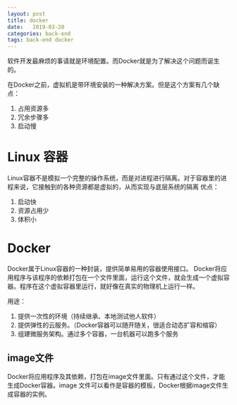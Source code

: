 ```yaml
---
layout: post
title: docker
date:   2019-03-20
categories: back-end
tags: back-end docker
---
```


软件开发最麻烦的事请就是环境配置。而Docker就是为了解决这个问题而诞生的。
<!--more-->
在Docker之前，虚拟机是带环境安装的一种解决方案。但是这个方案有几个缺点：

1. 占用资源多
2. 冗余步骤多
3. 启动慢

# Linux 容器

Linux容器不是模拟一个完整的操作系统，而是对进程进行隔离。对于容器里的进程来说，它接触到的各种资源都是虚拟的，从而实现与底层系统的隔离
优点：

1. 启动快
2. 资源占用少
3. 体积小

# Docker

Docker属于Linux容器的一种封装，提供简单易用的容器使用接口。
Docker将应用程序与该程序的依赖打包在一个文件里面，运行这个文件，就会生成一个虚拟容器。程序在这个虚拟容器里运行，就好像在真实的物理机上运行一样。

用途：

1. 提供一次性的环境（持续继承、本地测试他人软件）
2. 提供弹性的云服务。（Docker容器可以随开随关，很适合动态扩容和缩容）
3. 组建微服务架构。通过多个容器，一台机器可以跑多个服务

## image文件

Docker将应用程序及其依赖，打包在image文件里面。只有通过这个文件，才能生成Docker容器。image 文件可以看作是容器的模板，Docker根据image文件生成容器的实例。

